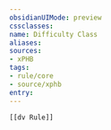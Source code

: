 ```yaml
---
obsidianUIMode: preview
cssclasses:
name: Difficulty Class
aliases:
sources:
- xPHB
tags:
- rule/core
- source/xphb
entry:
---
```


```meta-bind-embed
[[dv Rule]]
```